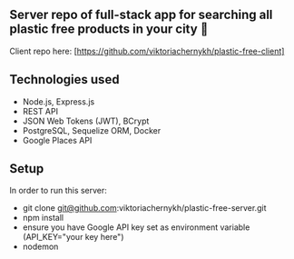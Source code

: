 ## Server repo of full-stack app for searching all plastic free products in your city :whale:
Client repo here: [https://github.com/viktoriachernykh/plastic-free-client]

## Technologies used

- Node.js, Express.js
- REST API
- JSON Web Tokens (JWT), BCrypt
- PostgreSQL, Sequelize ORM, Docker
- Google Places API

## Setup

In order to run this server:
- git clone git@github.com:viktoriachernykh/plastic-free-server.git
- npm install
- ensure you have Google API key set as environment variable (API_KEY="your key here")
- nodemon
